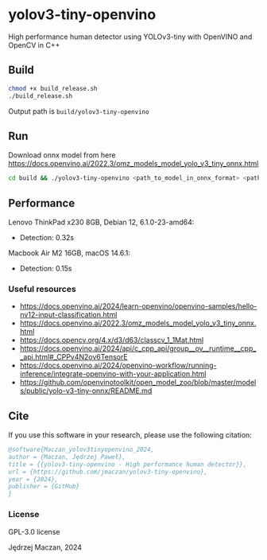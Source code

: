 # yolov3-tiny-openvino

High performance human detector using YOLOv3-tiny with OpenVINO and OpenCV in C++

## Build

```sh
chmod +x build_release.sh
./build_release.sh
```

Output path is `build/yolov3-tiny-openvino`

## Run

Download onnx model from here https://docs.openvino.ai/2022.3/omz_models_model_yolo_v3_tiny_onnx.html

```sh
cd build && ./yolov3-tiny-openvino <path_to_model_in_onnx_format> <path_to_input_image> [compile_target]
```

## Performance

Lenovo ThinkPad x230 8GB, Debian 12, 6.1.0-23-amd64:

- Detection: 0.32s

Macbook Air M2 16GB, macOS 14.6.1:

- Detection: 0.15s

### Useful resources

- https://docs.openvino.ai/2024/learn-openvino/openvino-samples/hello-nv12-input-classification.html
- https://docs.openvino.ai/2022.3/omz_models_model_yolo_v3_tiny_onnx.html
- https://docs.opencv.org/4.x/d3/d63/classcv_1_1Mat.html
- https://docs.openvino.ai/2024/api/c_cpp_api/group__ov__runtime__cpp__api.html#_CPPv4N2ov6TensorE
- https://docs.openvino.ai/2024/openvino-workflow/running-inference/integrate-openvino-with-your-application.html
- https://github.com/openvinotoolkit/open_model_zoo/blob/master/models/public/yolo-v3-tiny-onnx/README.md


## Cite
If you use this software in your research, please use the following citation:

```bibtex
@software{Maczan_yolov3tinyopenvino_2024,
author = {Maczan, Jędrzej Paweł},
title = {{yolov3-tiny-openvino - High performance human detector}},
url = {https://github.com/jmaczan/yolov3-tiny-openvino},
year = {2024},
publisher = {GitHub}
}
```


### License

GPL-3.0 license

Jędrzej Maczan, 2024
